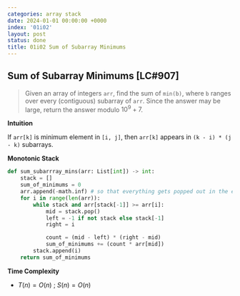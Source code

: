 ```yaml
---
categories: array stack
date: 2024-01-01 00:00:00 +0000
index: '01i02'
layout: post
status: done
title: 01i02 Sum of Subarray Minimums
---
```


## Sum of Subarray Minimums [LC#907]
> Given an array of integers `arr`, find the sum of `min(b)`, where `b` ranges over every (contiguous) subarray of `arr`. Since the answer may be large, return the answer modulo $10^9 + 7$.

**Intuition**

If `arr[k]` is minimum element in `[i, j]`, then `arr[k]` appears in `(k - i) * (j - k)` subarrays. 

**Monotonic Stack**
```python
def sum_subarrray_mins(arr: List[int]) -> int:
    stack = []
    sum_of_minimums = 0
    arr.append(-math.inf) # so that everything gets popped out in the end
    for i in range(len(arr)):
        while stack and arr[stack[-1]] >= arr[i]:
            mid = stack.pop()
            left = -1 if not stack else stack[-1]
            right = i

            count = (mid - left) * (right - mid)
            sum_of_minimums += (count * arr[mid])
        stack.append(i)
    return sum_of_minimums
```
**Time Complexity**
- $T(n) = O(n)$ ; $S(n) = O(n)$